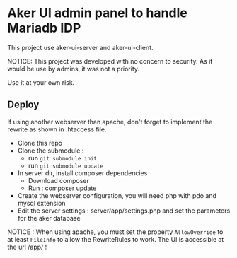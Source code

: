 # Aker UI admin panel to handle Mariadb IDP

This project use aker-ui-server and aker-ui-client.

NOTICE: This project was developed with no concern to security.
As it would be use by admins, it was not a priority.

Use it at your own risk.

## Deploy

If using another webserver than apache, don't forget to implement the rewrite as shown in .htaccess file.

 - Clone this repo
 - Clone the submodule : 
   - run `git submodule init`
   - run `git submodule update`
 - In server dir, install composer dependencies
   - Download composer
   - Run : composer update
 - Create the webserver configuration, you will need php with pdo and mysql extension
 - Edit the server settings : server/app/settings.php and set the parameters for the aker database
 
NOTICE : When using apache, you must set the property `AllowOverride` to at least `FileInfo` to allow the RewriteRules to work.
The UI is accessible at the url /app/ !
